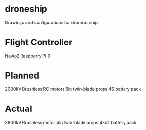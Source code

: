 # droneship
Drawings and configurations for drone airship

# Flight Controller
[Navio2](https://www.robotshop.com/en/navio2-autopilot-kit-raspberry-pi-2-3.html)
[Raspberry Pi 3](https://www.adafruit.com/product/3775)

# Planned
2000kV Brushless RC motors
6in twin-blade props
4S battery pack


# Actual
3800kV Brushless motor
4in twin-blade props
4Sx2 battery pack